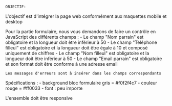 	OBJECTIF:

L'objectif est d'intégrer la page web conformément aux maquettes mobile et desktop


Pour la partie formulaire, nous vous demandons de faire un contrôle en JavaScript des différents champs :
	- Le champ "Nom parrain" est obligatoire et la longueur doit être inférieur à 50
	- Le champ "Téléphone filleul" est obligatoire et la longueur doit être égale à 10 et composé uniquement de chiffres
	- Le champ "Nom filleul" est obligatoire et la longueur doit être inférieur à 50
	- Le champ "Email parrain" est obligatoire et son format doit être conforme à une adresse email

	Les messages d'erreurs sont à insérer dans les champs correspondants



Spécifications :
	- background bloc formulaire gris = #f0f2f4c7
	- couleur rouge = #ff0033
	- font : peu importe

L'ensemble doit être responsive
